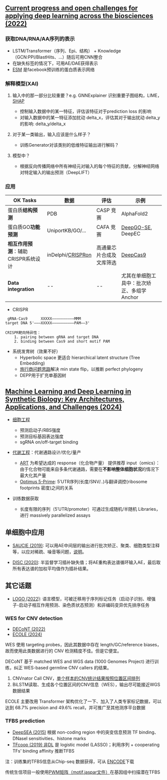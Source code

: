 <style>
img{
    width: 60%;
}
</style>




## [Current progress and open challenges for applying deep learning across the biosciences (2022)](https://www.nature.com/articles/s41467-022-29268-7)


### 获取DNA/RNA/AA序列的表示

* LSTM/Transformer（序列、Epi、结构） + Knowledge（GCN:PPI/BlastHits、...）随后可用CNN整合
* 在缺失标签的情况下，可用AE/DAE获得表示
* [ESM](https://blog.csdn.net/qq_52038588/article/details/134074662) 是facebook预训练的蛋白质表示网络



### 解释模型(XAI)

1. 输入中的那一部分比较重要？e.g. GNNExplainer 识别重要子图结构，LIME，[SHAP](https://shap.readthedocs.io/en/latest/example_notebooks/genomic_examples/DeepExplainer%20Genomics%20Example.html)
    - 控制输入数据中的某一特征，评估该特征对于prediction loss 的影响
    - 对输入数据中的某一特征添加扰动 delta_x，评估其对于输出扰动 delta_y 的影响: delta_y/delta_x


2. 对于某一类输出，输入应该是什么样子？
    - 训练Generator对该类别的低维特征输出进行解码？

3. 模型中？
    - 根据反向传播网络中所有神经元对输入的每个特征的贡献，分解神经网络对特定输入的输出预测（DeepLIFT）


### 应用

| OK Tasks | 数据 | 评估 | 示例 |
| -- | -- | -- | -- |
| 蛋白质**结构预测** | PDB | CASP 竞赛 | AlphaFold2 |
| 蛋白质GO**功能预测** | UniportKB/GO/... | CAFA 竞赛 | [DeepGO-SE](https://zhuanlan.zhihu.com/p/662030558), DeepEC  |
| **相互作用预测**：辅助CRISPR系统设计 | inDelphi/[CRISPRon](https://db.cngb.org/search/project/CNP0001031/)  | 高通量芯片合成及文库筛选 | [DeepCas9](https://zhuanlan.zhihu.com/p/524591517) |
| **Data integration** | -- | -- | 尤其在单细胞工具中：批次矫正、多组学Anchor |

* CRISPR
```
 gRNA-Cas9      XXXXX——————————MMM
target DNA 5'———XXXXX——————————PAM——3'

CRISPR靶向特异性：
    1. pairing between gRNA and target DNA
    2. binding between Cas9 and short motif PAM
```

* 系统发育树（效果不好）
    - Hyperbolic space 更适合 hierarchical latent structure (Tree Embedding)
    - [旅行商问题思路](https://www.sciencedirect.com/science/article/pii/S2589004220308476)解决 min state flip，以推断 perfect phylogeny
    - DEPP用于扩充单基因树


## [Machine Learning and Deep Learning in Synthetic Biology: Key Architectures, Applications, and Challenges (2024)](https://www.ncbi.nlm.nih.gov/pmc/articles/PMC10918679/)


* [细胞工程](https://www.ncbi.nlm.nih.gov/pmc/articles/PMC10918679/bin/ao3c05913_0003.jpg) 
    - 预测启动子/RBS强度
    - 预测目标基因表达强度
    - sgRNA on/off-target binding

* [代谢工程](https://www.ncbi.nlm.nih.gov/pmc/articles/PMC10918679/bin/ao3c05913_0005.jpg)：代谢通路设计/优化/量产
    - [ART](https://www.ncbi.nlm.nih.gov/pmc/articles/PMC7519645/) 为希望达成的 response（化合物产量） 提供推荐 input（omics）：由于化合物可能来自多条代谢通路，需要在**不影响整体细胞状况**的情况下最大化其产量
    - [Optimus 5-Prime](https://zhuanlan.zhihu.com/p/685900922): 5′UTR序列(长度/SNV/..)与翻译调控(ribosome footprints 密度)之间的关系


* 训练数据获取
    - 长度有限的序列（5′UTR/promoter）可通过生成随机/半随机 Libraries，进行  massively parallelized assays 



## 单细胞中应用


* [SAUCIE (2019)](https://www.nature.com/articles/s41592-019-0576-7): 可以用AE中间层的输出进行批次矫正、聚类、细胞类型注释等，以应对稀疏、噪音等问题，[说明](https://cloud.tencent.com/developer/article/1781390)。


* [DISC (2020)](https://cloud.tencent.com/developer/article/1785312): 半监督学习插补缺失值；将AE重构表达谱循环输入AE，最后取所有表达谱的加权平均值作为插补结果。




## 其它话题

* [LOGO (2022)](https://cloud.tencent.com/developer/article/2202917): 语言模型，可被迁移用于序列标记任务（启动子识别、增强子-启动子相互作用预测、染色质状态预测）和非编码变异优先排序任务



### WES for CNV detection

* [DECoNT (2022)](https://genome.cshlp.org/content/32/6/1170.long)
* [ECOLE (2024)](https://www.nature.com/articles/s41467-023-44116-y)

WES 使用 targeting probes，因此其数据中存在 length/GC/reference biases，故而使用此类数据进行的 CNV 检测精度不佳。但是它便宜。


DECoNT 基于 matched WES and WGS data (1000 Genomes Project) 进行训练，纠正 WES-based germline CNV callers 的结果。

1. CNVnator Call CNV，[单个样本的CNV统计结果按照位置区间排列](https://blog.csdn.net/yangl7/article/details/114656482)
2. BiLSTM读取、生成各个位置区间的CNV信息（WES），输出尽可能接近WGS数据结果


ECOLE 主要改用 Transformer 架构优化了一下、加入了人类专家标记数据，可以达到 68.7% precision and 49.6% recall，并可推广至其他测序平台数据


### TFBS prediction

* [DeepSEA (2015)](https://www.nature.com/articles/nmeth.3547) 根据 non-coding region 中的突变信息预测 TF binding、DNaseI sensitivities、histone marks
* [TFcoop (2019) 非DL](https://www.ncbi.nlm.nih.gov/pmc/articles/PMC6359851/) 是 logistic model (LASSO)；利用序列 + cooperating TFs' binding affinity 推断TFBS

注：训练集的TFBS信息从Chip-seq 数据获得，可从 [ENCODE](https://www.encodeproject.org/)下载

传统生信项目一般使用[PWM矩阵（motif.jaspar文件）](https://www.jianshu.com/p/b1abf71c78cf)在基因组中扫描潜在TFBS





